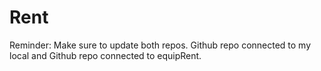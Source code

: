 # Rent

Reminder: Make sure to update both repos.  Github repo connected to my local and Github repo connected to equipRent. 
